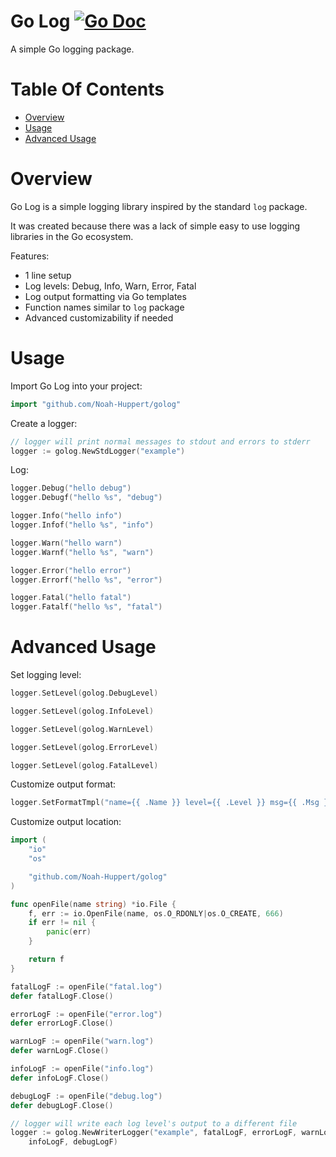 # Go Log [![Go Doc](https://godoc.org/github.com/Noah-Huppert/golog?status.svg)](http://godoc.org/github.com/Noah-Huppert/golog)
A simple Go logging package.

# Table Of Contents
- [Overview](#overview)
- [Usage](#usage)
- [Advanced Usage](#advanced-usage)

# Overview
Go Log is a simple logging library inspired by the standard `log` package.

It was created because there was a lack of simple easy to use logging libraries 
in the Go ecosystem.  

Features:

- 1 line setup
- Log levels: Debug, Info, Warn, Error, Fatal
- Log output formatting via Go templates
- Function names similar to `log` package
- Advanced customizability if needed

# Usage
Import Go Log into your project:

```go
import "github.com/Noah-Huppert/golog"
```

Create a logger:

```go
// logger will print normal messages to stdout and errors to stderr
logger := golog.NewStdLogger("example")
```

Log:

```go
logger.Debug("hello debug")
logger.Debugf("hello %s", "debug")

logger.Info("hello info")
logger.Infof("hello %s", "info")

logger.Warn("hello warn")
logger.Warnf("hello %s", "warn")

logger.Error("hello error")
logger.Errorf("hello %s", "error")

logger.Fatal("hello fatal")
logger.Fatalf("hello %s", "fatal")
```

# Advanced Usage
Set logging level:

```go
logger.SetLevel(golog.DebugLevel)

logger.SetLevel(golog.InfoLevel)

logger.SetLevel(golog.WarnLevel)

logger.SetLevel(golog.ErrorLevel)

logger.SetLevel(golog.FatalLevel)
```

Customize output format:

```go
logger.SetFormatTmpl("name={{ .Name }} level={{ .Level }} msg={{ .Msg }}")
```

Customize output location:

```go
import (
	"io"
	"os"

	"github.com/Noah-Huppert/golog"
)

func openFile(name string) *io.File {
	f, err := io.OpenFile(name, os.O_RDONLY|os.O_CREATE, 666)
	if err != nil {
		panic(err)
	}

	return f
}

fatalLogF := openFile("fatal.log")
defer fatalLogF.Close()

errorLogF := openFile("error.log")
defer errorLogF.Close()

warnLogF := openFile("warn.log")
defer warnLogF.Close()

infoLogF := openFile("info.log")
defer infoLogF.Close()

debugLogF := openFile("debug.log")
defer debugLogF.Close()

// logger will write each log level's output to a different file
logger := golog.NewWriterLogger("example", fatalLogF, errorLogF, warnLogF,
	infoLogF, debugLogF)
```
